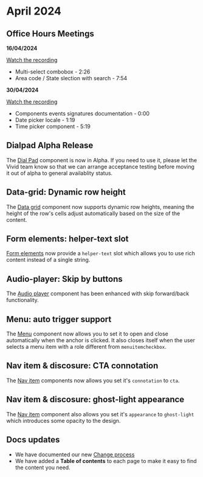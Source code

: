 # April 2024

## Office Hours Meetings

**16/04/2024**

[Watch the recording](https://drive.google.com/file/d/1nzR8BQ2GbTVYYTiVXklPGfiyx7IS41Ho/view)

- Multi-select combobox - 2:26
- Area code / State slection with search - 7:54

**30/04/2024**

[Watch the recording](https://drive.google.com/file/d/1oTVKd__oZai1xN8fbLOOqQx9uk2PkhW1/view)

- Components events signatures documentation - 0:00
- Date picker locale - 1:19
- Time picker component - 5:19

## Dialpad Alpha Release

The [Dial Pad](/components/dial-pad/) component is now in Alpha. If you need to use it, please let the Vivid team know so that we can arrange acceptance testing before moving it out of alpha to general availablity status.

## Data-grid: Dynamic row height

The [Data grid](/components/data-grid/#block-size) component now supports dynamic row heights, meaning the height of the row's cells adjust automatically based on the size of the content.

## Form elements: helper-text slot

[Form elements](/components/text-field/#helper-text-1) now provide a `helper-text` slot which allows you to use rich content instead of a single string.

## Audio-player: Skip by buttons

The [Audio player](/components/audio-player/#skip-by-button) component has been enhanced with skip forward/back functionality.

## Menu: auto trigger support

The [Menu](/components/menu/#trigger) component now allows you to set it to open and close automatically when the anchor is clicked. It also closes itself when the user selects a menu item with a role different from `menuitemcheckbox`.

## Nav item & discosure: CTA connotation

The [Nav item](/components/nav-item/#connotation) components now allows you set it's `connotation` to `cta`.

## Nav item & discosure: ghost-light appearance

The [Nav item](/components/nav-item/#appearance) component also allows you set it's `appearance` to `ghost-light` which introduces some opacity to the design.

## Docs updates

- We have documented our new [Change process](/resources/change-process/)
- We have added a **Table of contents** to each page to make it easy to find the content you need.
